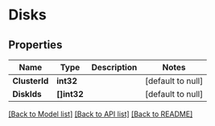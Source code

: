 # Disks

## Properties
Name | Type | Description | Notes
------------ | ------------- | ------------- | -------------
**ClusterId** | **int32** |  | [default to null]
**DiskIds** | **[]int32** |  | [default to null]

[[Back to Model list]](../README.md#documentation-for-models) [[Back to API list]](../README.md#documentation-for-api-endpoints) [[Back to README]](../README.md)


